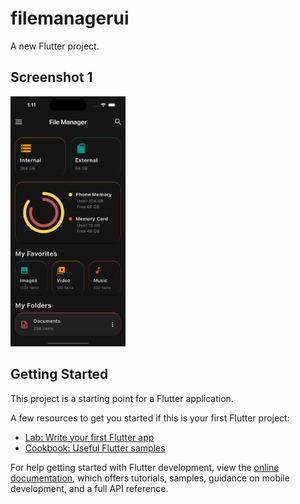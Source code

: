# filemanagerui

A new Flutter project.


## Screenshot 1
<img src='https://github.com/surajgujarathi/filemanagerui/blob/main/assets/Simulator%20Screenshot%20-%20iPhone%2016%20-%202024-11-05%20at%2013.11.50.png' height=400/>

## Getting Started

This project is a starting point for a Flutter application.

A few resources to get you started if this is your first Flutter project:

- [Lab: Write your first Flutter app](https://docs.flutter.dev/get-started/codelab)
- [Cookbook: Useful Flutter samples](https://docs.flutter.dev/cookbook)

For help getting started with Flutter development, view the
[online documentation](https://docs.flutter.dev/), which offers tutorials,
samples, guidance on mobile development, and a full API reference.
